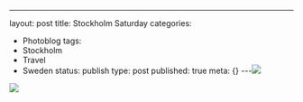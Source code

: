 ---
layout: post
title: Stockholm Saturday
categories:
- Photoblog
tags:
- Stockholm
- Travel
- Sweden
status: publish
type: post
published: true
meta: {}
---![](/squarespace_images/static_500baf96c4aa540325612fa5_5019f38ce4b0b45850a910a0_5019f38ce4b0b45850a910a1_1288561622000__img.jpg_)
  

  
   
![](/squarespace_images/static_500baf96c4aa540325612fa5_5019f38ce4b0b45850a910a0_5019f38ce4b0b45850a910a2_1288561622000__img.jpg_)
